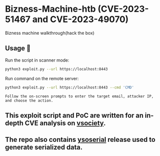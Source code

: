 # Bizness-Machine-htb (CVE-2023-51467 and CVE-2023-49070)
Bizness machine walkthrough(hack the box)

## Usage 🚀

Run the script in scanner mode:

```bash
python3 exploit.py --url https://localhost:8443
```

Run command on the remote server:
```bash
python3 exploit.py --url https://localhost:8443 --cmd 'CMD'
```
    



    Follow the on-screen prompts to enter the target email, attacker IP, and choose the action.

## This exploit script and PoC are written for an in-depth CVE analysis on [vsociety](https://www.vicarius.io/vsociety/).
## The repo also contains [ysoserial](https://github.com/frohoff/ysoserial) release used to generate serialized data.


